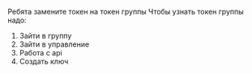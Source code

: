 Ребята замените токен на токен группы
Чтобы узнать токен группы надо:
1. Зайти в группу
2. Зайти в управление
3. Работа с api
4. Создать ключ

